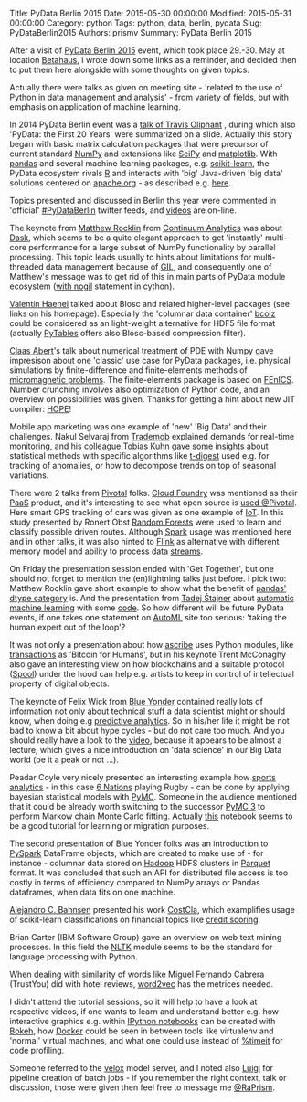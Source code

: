 Title: PyData Berlin 2015
Date: 2015-05-30 00:00:00
Modified: 2015-05-31 00:00:00
Category: python
Tags: python, data, berlin, pydata
Slug: PyDataBerlin2015
Authors: prismv
Summary: PyData Berlin 2015

After a visit of [PyData Berlin 2015](http://pydata.org/berlin2015)
event, which took place 29.-30. May at location
[Betahaus](http://www.betahaus.com), I wrote down some links as a
reminder, and decided then to put them here alongside with some
thoughts on given topics.

Actually there were talks as given on meeting site - 'related to the
use of Python in data management and analysis' - from variety of
fields, but with emphasis on application of machine learning.

In 2014 PyData Berlin event was a [talk of Travis
Oliphant](https://www.youtube.com/watch?v=d9Qm3PPoYNQ) , during which
also 'PyData: the First 20 Years' were summarized on a slide. Actually
this story began with basic matrix calculation packages that were
precursor of current standard [NumPy](http://www.numpy.org) and
extensions like [SciPy](https://www.scipy.org) and
[matplotlib](http://matplotlib.org). With
[pandas](http://pandas.pydata.org) and several machine learning
packages, e.g. [scikit-learn](http://scikit-learn.org), the PyData
ecosystem rivals [R](http://www.r-project.org) and interacts with
'big' Java-driven 'big data' solutions centered on
[apache.org](https://projects.apache.org/indexes/category.html#big-data) -
as described
e.g. [here](http://www.blue-yonder.com/blog-e/2014/11/12/environment-choose-data-science).

Topics presented and discussed in Berlin this year were commented in
'official'
[#PyDataBerlin](https://twitter.com/hashtag/PyDataBerlin?src=hash)
twitter feeds, and [videos](https://www.youtube.com/user/PyDataTV) are
on-line.

The keynote from [Matthew
Rocklin](http://matthewrocklin.com) from [Continuum
Analytics](http://continuum.io) was about
[Dask](http://dask.pydata.org/), which seems to be a quite elegant
approach to get 'instantly' multi-core performance for a large subset
of NumPy functionality by parallel processing. This topic leads
usually to hints about limitations for multi-threaded data management
because of [GIL](https://wiki.python.org/moin/GlobalInterpreterLock),
and consequently one of Matthew's message was to get rid of this in
main parts of PyData module ecosystem ([with
nogil](http://docs.cython.org/src/userguide/external_C_code.html#nogil)
statement in cython).

[Valentin Haenel](http://haenel.co) talked about Blosc and related
higher-level packages (see links on his homepage). Especially the
'columnar data container' [bcolz](https://github.com/Blosc/bcolz) could
be considered as an light-weight alternative for HDF5 file format (actually
[PyTables](http://www.pytables.org) offers also Blosc-based
compression filter).

[Claas Abert](https://github.com/c-abird)'s talk about numerical
treatment of PDE with Numpy gave impresison about one 'classic' use
case for PyData packages, i.e. physical simulations by
finite-difference and finite-elements methods of [micromagnetic
problems](http://micromagnetics.org). The finite-elements package is
based on [FEnICS](http://fenicsproject.org/). Number crunching
involves also optimization of Python code, and an overview on
possibilities was given. Thanks for getting a hint about new JIT
compiler: [HOPE](https://github.com/cosmo-ethz/hope)!

Mobile app marketing was one example of 'new' 'Big Data' and their
challenges. Nakul Selvaraj from [Trademob](http://www.trademob.com)
explained demands for real-time monitoring, and his colleague Tobias
Kuhn gave some insights about statistical methods with specific
algorithms like [t-digest](https://github.com/trademob/t-digest) used
e.g.  for tracking of anomalies, or how to decompose trends on top of
seasonal variations.

There were 2 talks from [Pivotal](https://pivotal.io) folks. [Cloud
Foundry](http://cloudfoundry.org) was mentioned as their
[PaaS](https://en.wikipedia.org/wiki/Platform_as_a_service) product,
and it's interesting to see what open source is [used
@Pivotal](https://pivotal.io/open-source). Here smart GPS tracking of
cars was given as one example of
[IoT](https://en.wikipedia.org/wiki/Internet_of_Things). In this study
presented by Ronert Obst [Random
Forests](http://www.stat.berkeley.edu/~breiman/RandomForests/cc_home.htm)
were used to learn and classify possible driven routes. Although
[Spark](https://github.com/apache/spark) usage was mentioned here and
in other talks, it was also hinted to
[Flink](https://github.com/apache/flink) as alternative with different
memory model and ability to process data
[streams](http://ci.apache.org/projects/flink/flink-docs-master/api/java/org/apache/flink/languagebinding/api/java/python/streaming/PythonStreamer.html).

On Friday the presentation session ended with 'Get Together', but one
should not forget to mention the (en)lightning talks just before. I
pick two: Matthew Rocklin gave short example to show what the benefit
of [pandas' dtype
category](http://pandas.pydata.org/pandas-docs/dev/categorical.html#categorical)
is. And the presentation from [Tadej Štajner](http://tdj.si) about
[automatic machine learning](http://tdj.si/automl_pydataberlin.pdf)
with some [code](https://github.com/tadejs/autokit).  So how different
will be future PyData events, if one takes one statement on
[AutoML](http://automl.org) site too serious: 'taking the human expert
out of the loop'?

It was not only a presentation about how [ascribe](https://www.ascribe.io)
uses Python modules, like
[transactions](https://github.com/ascribe/transactions) as 'Bitcoin
for Humans', but in his keynote Trent McConaghy also gave an
interesting view on how blockchains and a suitable protocol
([Spool](https://github.com/ascribe/spool)) under the hood can help
e.g. artists to keep in control of intellectual property of digital
objects.

The keynote of Felix Wick from [Blue
Yonder](http://www.blue-yonder.com) contained really lots of
information not only about technical stuff a data scientist might or
should know, when doing e.g [predictive
analytics](http://www.gartner.com/it-glossary/predictive-analytics). So
in his/her life it might be not bad to know a bit about hype cycles -
but do not care too much. And you should really have a look to the
[video](https://www.youtube.com/watch?v=Fo0Ne2pYWW4), because it
appears to be almost a lecture, which gives a nice introduction on
'data science' in our Big Data world (be it a peak or not ...).

Peadar Coyle very nicely presented an interesting example how [sports
analytics](http://nbviewer.ipython.org/format/slides/github/springcoil/Probabilistic_Programming_and_Rugby/blob/master/Bayesian_Rugby.ipynb#/) -
in this case [6 Nations](http://www.rbs6nations.com) playing Rugby -
can be done by applying bayesian statistical models with
[PyMC](https://github.com/pymc-devs/pymc). Someone in the audience
mentioned that it could be already worth switching to the successor
[PyMC 3](https://github.com/pymc-devs/pymc3) to perform Markow chain
Monte Carlo fitting. Actually
[this](http://nbviewer.ipython.org/github/aloctavodia/Doing_bayesian_data_analysis/blob/master/IPython/Kruschkes_Doing_Bayesian_Data_Analysis_in_PyMC3.ipynb)
notebook seems to be a good tutorial for learning or migration
purposes.

The second presentation of Blue Yonder folks was an
introduction to
[PySpark](https://spark.apache.org/docs/latest/api/python/index.html)
DataFrame objects, which are created to make use of - for instance -
columnar data stored on [Hadoop](http://hadoop.apache.org/) HDFS
clusters in [Parquet](http://parquet.apache.org) format. It was
concluded that such an API for distributed file access is too costly
in terms of efficiency compared to NumPy arrays or Pandas dataframes,
when data fits on one machine.

[Alejandro C. Bahnsen](http://albahnsen.com) presented his work
[CostCla](https://github.com/albahnsen/CostSensitiveClassification),
which examplifies usage of scikit-learn classifications on financial
topics like [credit
scoring](http://nbviewer.ipython.org/github/albahnsen/CostSensitiveClassification/blob/master/doc/tutorials/tutorial_edcs_credit_scoring.ipynb).

Brian Carter (IBM Software Group) gave an overview on web text mining
processes. In this field the [NLTK](http://www.nltk.org) module seems
to be the standard for language processing with Python.

When dealing with similarity of words like Miguel Fernando Cabrera (TrustYou) did with hotel reviews, [word2vec](https://github.com/danielfrg/word2vec) has the metrices needed.




I didn't attend the tutorial sessions, so it will help to have a look
at respective videos, if one wants to learn and understand better
e.g. how interactive graphics e.g. within [IPython
notebooks](http://ipython.org/notebook.html) can be created with
[Bokeh](http://bokeh.pydata.org), how
[Docker](https://docs.docker.com) could be seen in between tools like
virtualenv and 'normal' virtual machines, and what one could use
instead of
[%timeit](https://ipython.org/ipython-doc/dev/interactive/magics.html?highlight=timeit#magic-timeit)
for code profiling.

Someone referred to the
[velox](https://amplab.cs.berkeley.edu/projects/velox) model server,
and I noted also [Luigi](https://github.com/spotify/luigi) for
pipeline creation of batch jobs \- if you remember the right context,
talk or discussion, those were given then feel free to message me
[@RaPrism](https://twitter.com/RaPrism).


<!-- Local Variables: -->
<!-- mode: rst -->
<!-- End: -->
